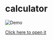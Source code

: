 # calculator 

![Demo ](https://imgur.com/e1uCyqU.jpg)

[Click here to open it](https://lively-quokka-35b205.netlify.app)